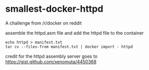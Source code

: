 # smallest-docker-httpd

A challenge from /r/docker on reddit


assemble the httpd.asm file and add the httpd file to the container

    echo httpd > manifest.txt
    tar cv --files-from manifest.txt | docker import - httpd


credit for the httpd assembly server goes to https://gist.github.com/xenomuta/4450368
